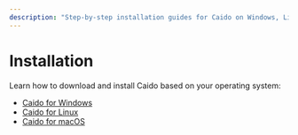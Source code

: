 ```yaml
---
description: "Step-by-step installation guides for Caido on Windows, Linux, and macOS operating systems."
---
```


# Installation

Learn how to download and install Caido based on your operating system:

- [Caido for Windows](/quickstart/windows.md)
- [Caido for Linux](/quickstart/linux.md)
- [Caido for macOS](/quickstart/mac.md)
